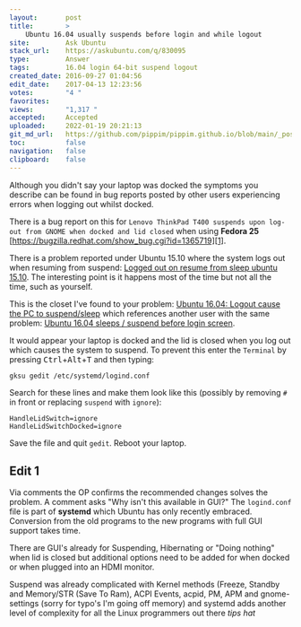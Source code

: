 ```yaml
---
layout:       post
title:        >
    Ubuntu 16.04 usually suspends before login and while logout
site:         Ask Ubuntu
stack_url:    https://askubuntu.com/q/830095
type:         Answer
tags:         16.04 login 64-bit suspend logout
created_date: 2016-09-27 01:04:56
edit_date:    2017-04-13 12:23:56
votes:        "4 "
favorites:    
views:        "1,317 "
accepted:     Accepted
uploaded:     2022-01-19 20:21:13
git_md_url:   https://github.com/pippim/pippim.github.io/blob/main/_posts/2016/2016-09-27-Ubuntu-16.04-usually-suspends-before-login-and-while-logout.md
toc:          false
navigation:   false
clipboard:    false
---
```


Although you didn't say your laptop was docked the symptoms you describe can be found in bug reports posted by other users experiencing errors when logging out whilst docked.

There is a bug report on this for `Lenovo ThinkPad T400 suspends upon log-out from GNOME when docked and lid closed` when using **Fedora 25** [https://bugzilla.redhat.com/show_bug.cgi?id=1365719][1].

There is a problem reported under Ubuntu 15.10 where the system logs out when resuming from suspend: [Logged out on resume from sleep ubuntu 15.10][2]. The interesting point is it happens most of the time but not all the time, such as yourself.

This is the closet I've found to your problem: [Ubuntu 16.04: Logout cause the PC to suspend/sleep][3] which references another user with the same problem: [Ubuntu 16.04 sleeps / suspend before login screen][4]. 

It would appear your laptop is docked and the lid is closed when you log out which causes the system to suspend. To prevent this enter the `Terminal` by pressing <kbd>Ctrl</kbd>+<kbd>Alt</kbd>+<kbd>T</kbd> and then typing:

``` 
gksu gedit /etc/systemd/logind.conf
```

Search for these lines and make them look like this (possibly by removing `#` in front or replacing `suspend` with `ignore`):

``` 
HandleLidSwitch=ignore
HandleLidSwitchDocked=ignore
```

Save the file and quit `gedit`. Reboot your laptop.

## Edit 1


Via comments the OP confirms the recommended changes solves the problem. A comment asks "Why isn't this available in GUI?" The `logind.conf` file is part of **systemd** which Ubuntu has only recently embraced. Conversion from the old programs to the new programs with full GUI support takes time.

There are GUI's already for Suspending, Hibernating or "Doing nothing" when lid is closed but additional options need to be added for when docked or when plugged into an HDMI monitor.

Suspend was already complicated with Kernel methods (Freeze, Standby and Memory/STR (Save To Ram), ACPI Events, acpid, PM, APM and gnome-settings (sorry for typo's I'm going off memory) and systemd adds another level of complexity for all the Linux programmers out there *tips hat*

  [1]: https://bugzilla.redhat.com/show_bug.cgi?id=1365719
  [2]: https://askubuntu.com/questions/745944/logged-out-on-resume-from-sleep-ubuntu-15-10
  [3]: https://askubuntu.com/questions/802311/ubuntu-16-04-logout-cause-the-pc-to-suspend-sleep
  [4]: https://askubuntu.com/questions/794055/ubuntu-16-04-sleeps-suspend-before-login-screen
